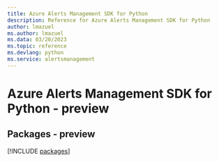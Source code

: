 ```yaml
---
title: Azure Alerts Management SDK for Python
description: Reference for Azure Alerts Management SDK for Python
author: lmazuel
ms.author: lmazuel
ms.data: 03/20/2023
ms.topic: reference
ms.devlang: python
ms.service: alertsmanagement
---
```

# Azure Alerts Management SDK for Python - preview
## Packages - preview
[!INCLUDE [packages](alerts-management-index.md)]